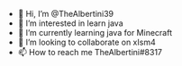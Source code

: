 - 👋 Hi, I’m @TheAlbertini39
- 👀 I’m interested in learn java
- 🌱 I’m currently learning java for Minecraft
- 💞️ I’m looking to collaborate on xIsm4
- 📫 How to reach me TheAlbertini#8317

